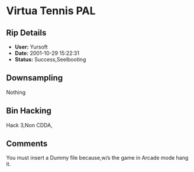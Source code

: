 # Virtua Tennis PAL

## Rip Details

- **User:** Yursoft
- **Date:** 2001-10-29 15:22:31
- **Status:** Success,Seelbooting

## Downsampling

Nothing

## Bin Hacking

Hack  3,Non CDDA,

## Comments

You must insert a Dummy file because,w/s the game in Arcade mode hang it.

